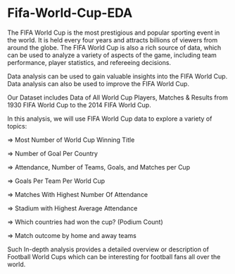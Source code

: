 # Fifa-World-Cup-EDA

The FIFA World Cup is the most prestigious and popular sporting event in the world. It is held every four years and attracts billions of viewers from around the globe. The FIFA World Cup is also a rich source of data, which can be used to analyze a variety of aspects of the game, including team performance, player statistics, and refereeing decisions.

Data analysis can be used to gain valuable insights into the FIFA World Cup. Data analysis can also be used to improve the FIFA World Cup.

Our Dataset includes Data of All World Cup Players, Matches & Results from 1930 FIFA World Cup to the 2014 FIFA World Cup.

In this analysis, we will use FIFA World Cup data to explore a variety of topics:

=> Most Number of World Cup Winning Title 

=> Number of Goal Per Country 

=> Attendance, Number of Teams, Goals, and Matches per Cup 

=> Goals Per Team Per World Cup 

=> Matches With Highest Number Of Attendance 

=> Stadium with Highest Average Attendance 

=> Which countries had won the cup? (Podium Count) 

=> Match outcome by home and away teams

Such In-depth analysis provides a detailed overview or description of Football World Cups which can be interesting for football fans all over the world. 
